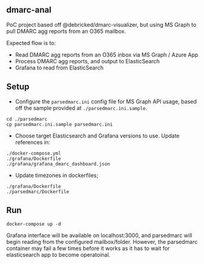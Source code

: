 ## dmarc-anal

PoC project based off @debricked/dmarc-visualizer, but using MS Graph to pull DMARC agg reports from an O365 mailbox.

Expected flow is to: 
* Read DMARC agg reports from an O365 inbox via MS Graph / Azure App
* Process DMARC agg reports, and output to ElasticSearch
* Grafana to read from ElasticSearch

## Setup
* Configure the `parsedmarc.ini` config file for MS Graph API usage, based off the sample provided at `./parsedmarc.ini.sample`. 
```
cd ./parsedmarc
cp parsedmarc.ini.sample parsedmarc.ini
```

* Choose target Elasticsearch and Grafana versions to use. Update references in:
```
./docker-compose.yml
./grafana/Dockerfile
./grafana/grafana_dmarc_dashboard.json
```

* Update timezones in dockerfiles;
```
./grafana/Dockerfile
./parsedmarc/Dockerfile
```

## Run
```
docker-compose up -d
```
Grafana interface will be available on localhost:3000, and parsedmarc will begin reading from the configured mailbox/folder. However, the parsedmarc container may fail a few times before it works as it has to wait for elasticsearch app to become operatoinal.

